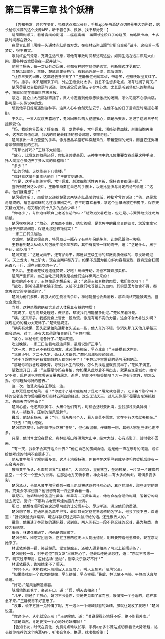 # 第二百零三章 找个妖精
        【告知书友，时代在变化，免费站点难以长存，手机app多书源站点切换看书大势所趋，站长给你推荐的这个换源APP，听书音色多、换源、找书都好使！】
       楚风回到顺天，看着宽阔的街道，一座座高楼……再回想这段日子的经历，他略微出神，大多数时间都在野外。
       在昆仑山脚下屠掉一头通体赤红的西方龙，在奥林匹斯山跟“宙斯乌金藤”战斗，这宛若一场梦幻，很不真实。
       眼前红尘气滚滚，充满生活气息，可他有半数时间都远离这些，如同生活在远古洪荒大山间，跟各种凶禽猛兽在一起并战斗。
       他摇了摇头，每一次从外边回来，他都有种时空错位的感觉，判断哪边才更真实。
       当楚风回家时，王静、楚致远正好开门，看到他先是一怔，而后惊喜。
       “让你三天内回来，这都过去多少天了？”王静揪住他的耳朵，带着笑，但很快眼圈又红了。
       “妈，撒手。我不是回来了吗，外边王级食材太多，我忍不住想多吃点，所有耽搁了两天。”
       楚风尽量以轻松的语气说道，他知道父母这段日子非常心焦，尤其是听到他死讯的那些日子，简直如同在对面世界末日般。
       最近，昆仑山大战都被直播了，两人肯定看到他跟赤鳞激战的场面，怎么可能不心惊肉跳，那可是一头传说中的龙。
       想到他平日经常遇到这种事，这两人心中自然无法安宁，在他不在的日子里肯定时常提心吊胆。
       不久后，一家人就欢天喜地了，楚风回来后两人彻底安心，都是乐天派，忘记了这段日子的担惊受怕。
       “妈，我给你带回来了好东西，看，龙骨手串，常年佩戴，活络筋骨血脉，刺激细胞再生长，这东西价值连城，我选的可是最精华的额骨部位，效果奇佳。”
       楚风拿出一串白莹莹的手串，像是极品羊脂籽料穿起来的，带着莹润的光泽，而且它还弥漫着浓郁而蓬勃的生机。
       “有那么好吗？”王静不太相信。
       “放心，比我说的效果还好，你知道菩提基因、天神生物中的几位重要女眷想要这种手串，托人向昆仑那边开了多么高的价格吗？”
       “多少？”
       “出的价钱，足以能买下几栋楼。”
       “你赶紧这条手串卖给他们！”王静立刻说道。
       “可是，这手串能美容啊，常年佩戴，刺激细胞活性再生长，保持青春都没问题。”
       当听到楚风这么说后，王静果断戴在自己的手腕上，以无比坚决与肯定的语气说道：“这串，他们就甭想了！”
       楚风顿时乐了，而后他又递给楚致远两块赤红晶莹的镇纸，神秘兮兮的说道：“爸，这是龙角磨成的，蕴含着磅礴的活性与阳刚之气，你平时喜欢看书，拿这个当镇纸放在书房中，保你天天精力充沛，每天都如同十八岁的热血少年！”
       “你这小子，有你这样跟自己老爸说话的吗？”楚致远笑着瞪他，但还是小心翼翼地接过龙角镇纸。
       楚风嘿嘿笑道：“放心，这东西不怕摔，结实着呢，是龙角中的最珍贵的部位，您没事拿它当锤子用都没问题，保证比那些铁锤结实！”
       一家三口其乐融融。
       吃饭时，楚致远很高兴，特异取出一瓶存了有些年份的茅台，让楚风跟他一块喝。
       王静看到楚风从硕大的包裹中向外拿东西，其中有食物一样的肉干，道：“这是什么，黑乎乎的，能吃吗？”
       楚风笑道：“这是龙肉干，还有驴肉干，都是以王级生物的鲜嫩肉质做成的。您没听说过吗，天上龙肉，地上驴肉，现在这两样都齐了。如果不是因为担心鲜肉容易变质，我肯定会扛回来百八十斤，现在只能吃肉干了。”
       不久后，王静跟楚致远连连赞叹，好吃！纷纷开动，再也不嫌弃那卖相。
       楚风严重怀疑，自己这吃货特质就是被他们这样熏陶出来的！
       都吃的差不多了，王静像是才想起来，道：“这是王级生物的肉质，我们能吃吗？！”
       “能吃，别听陆通那老骗子忽悠，以前不让我们吃苍狼王的血肉，其实是因为他舍不得，都拿去给实验室做试验了。”
       楚风为他们解释，再强大的生物被击杀后，神秘能量也会渐消散，那血肉终究能被烤熟，且也会腐烂。
       当然，这种肉质的确蕴含着对人体极其有益的物质！
       “再说了，这龙肉都处理过，做熟前，都被我们用能量净化过。”楚风笑着补充。
       “咦，还真邪乎，我感觉身上冒出一股热流，像是有用不完的力量，这会不会大补过头啊？我现在的的精力太充沛了。”楚致远说道。
       “确实有效果，回头赶紧给陆通那老头送去一些，他人真的不错，你消失那几天他几乎每天都会过来，对了，还有大耳朵欧阳青他们。”王静叮嘱。
       “放心，早给他们准备好了。”楚风笑道。
       吃过晚饭，一家三口边看电视边闲聊，最后说到“正事”。
       “这一次，你自己不去找女朋友，就必须去相亲，早点成家！”王静提到这件事。
       “我还小啊，才二十几岁，会让人笑话的。”楚风脸皮很厚的装嫩。
       “还小？跟你爸还有我同龄的人都抱孙子了！”王静以不容置疑的语气压制楚风。
       “那是你和我爸晚婚晚育，导致我出生的较晚，怎么到我这里就要提早了。”楚风不满意。
       楚致远开口，道：“主要是你妈在害怕，你如果从此以后不再出去，就呆在这座城市，她肯定不催，现在说不准你哪天又要去屠龙、杀虎，她能不担惊受怕吗？万一你有个意外，她怎么办，你得理解你妈的苦衷。”
       这一次，他坚决站在王静这一边。
       王静更是在瞪楚风，道：“你这小子越来能能耐了是吧？屠龙就也罢了，还带着个那个叫卡特的记者去为你们拍摄攻打奥林匹斯山的经过。这么无法无天，过几天你是不是要去东海抓蛟龙，去南天门捉神仙？”
       楚风心虚，他还真跟黄牛、大黑牛他们有约，时机合适时要出海，去找那株扶桑神树！
       两人一顿数落，压制的楚风没脾气。
       最后，他站起身来，道：“行，我先去问个人，看人家愿不愿意，实在不行这次就去相亲。”
       “快去！”两人催促。
       楚风忽然觉得，回到家中虽然被“管制”，但也很温馨，仔细想一想，其他人家里应该也差不多。
       只是，他时常出没在昆仑、奥林匹斯山等洪荒大山中，经常大战，心有点野了，暂时收不回来。
       “有一天，我会不会离开这片世界？”他在自己的房间自语，这是他一直在思考的问题，或许给他考虑的时间不会很多了。
       他从黄牛那里了解到很多事，这片土地很特殊，但黄牛在这里寻到成圣作祖的契机后终有一天会离开的。
       按照黄牛所说，外面的世界“太精彩”，大世沉浮，皇朝林立，圣地神秘，一片又一片璀璨的星空，一个又一个宏大的世界，在那些地方天骄争霸，神女斗艳……有太多的绚烂，可谓多姿多彩。
       楚风承认，他仅从黄牛那里得悉一鳞半爪就被诱惑的怦然心动，真正的域外，那些无穷的世界，究竟会怎样炫丽？他很想有朝一日去亲自看一看。
       最起码，他喝醉时曾答应过黄牛，如果有一天黄牛离去，他也会在合适的时期，沿着它的足迹去找它，见识一下那片古老而辉煌的超凡大世界。
       所以，他想在现阶段在这边尽可能的让父母开心，尽足孝道，满足他们的愿望。
       楚风想了想，在通讯器名单中寻找，最后目光定格在林诺依的名字上，他摸了摸下巴，自语道：“就说我脸皮非常厚，可这样拨打过去再次被拒绝的话，还是很丢人的。”
       最终，他拨通了林诺依的通讯器，说到底，两人间有过一段不算交往的交往，最为熟悉，也较为有感觉。
       很快，林诺依接通了，问他是否回家了。
       楚风告知，刚吃完团圆饭，正在正被两位无上大能压迫呢，明日要押着他去相亲，现在求助她来了。
       林诺依略微一顿，笑话楚风，堂堂楚魔王，还被人逼着相亲？可以上新闻头条了。
       楚风轻轻一叹，对于这位“前女友”早就死心了，但最后还是没忍住，道：“你就不考虑一下，明天过来帮我，应付这场‘浩劫’，别幸灾乐祸好不好？”
       林诺依摇头，告知她来不了顺天。
       “你真不来，我那我就只能顺应天意应劫了，明天去相亲。”楚风说道。
       “如果能找到一个喜欢的姑娘，早点结婚，早点幸福。”最后，林诺依不再笑，平静而认真地说道。
       “好吧。”楚风挂断通讯器。
       随后他跑到客厅，豪迈开口，道：“妈，明天去相亲！”
       “儿子，想通了？放心，妈可不会逼你，只是先见面了解而已，慢慢找一个合适的，这种事急不来。”王静反而不好意思了。
       “没事，说不定就一见钟情了呢，万一遇上一个倾城倾国的妖精，那就让她收了我吧！”楚风说道。
       “你这小子，从小就没正形！”王静瞪他，道：“关键是看心地好不好，绝不能看外表。”
       “那是自然，肯定要找一个心地好的妖精啊！”
       【告知书友，时代在变化，免费站点难以长存，手机app多书源站点切换看书大势所趋，站长给你推荐的这个换源APP，听书音色多、换源、找书都好使！】